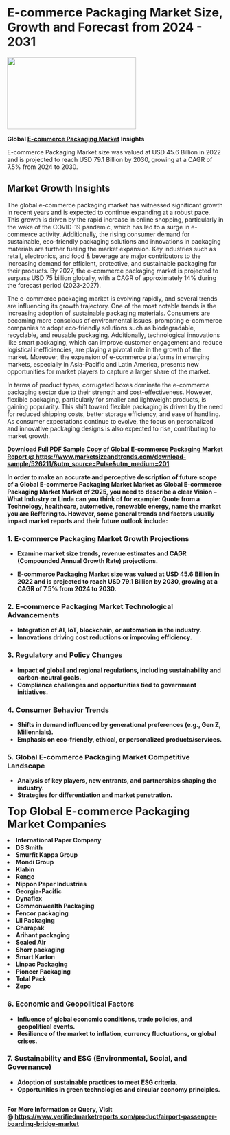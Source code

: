 <H1>E-commerce Packaging Market Size, Growth and Forecast from 2024 - 2031</H1><img class="aligncenter size-medium wp-image-584254" src="https://thirdeyenews.in/wp-content/uploads/2024/09/Global-Market-Research-300x168.jpeg" alt="" width="300" height="168" /><p><strong>Global&nbsp;<a href="https://www.marketsizeandtrends.com/download-sample/526211/&amp;utm_source=Pulse&amp;utm_medium=201">E-commerce Packaging Market</a> Insights</strong></p><p>E-commerce Packaging Market size was valued at USD 45.6 Billion in 2022 and is projected to reach USD 79.1 Billion by 2030, growing at a CAGR of 7.5% from 2024 to 2030.</p><p><h2>Market Growth Insights</h2> <p>The global e-commerce packaging market has witnessed significant growth in recent years and is expected to continue expanding at a robust pace. This growth is driven by the rapid increase in online shopping, particularly in the wake of the COVID-19 pandemic, which has led to a surge in e-commerce activity. Additionally, the rising consumer demand for sustainable, eco-friendly packaging solutions and innovations in packaging materials are further fueling the market expansion. Key industries such as retail, electronics, and food & beverage are major contributors to the increasing demand for efficient, protective, and sustainable packaging for their products. By 2027, the e-commerce packaging market is projected to surpass USD 75 billion globally, with a CAGR of approximately 14% during the forecast period (2023-2027).</p> <p><strong><a href="#"></a></strong></p> <p>The e-commerce packaging market is evolving rapidly, and several trends are influencing its growth trajectory. One of the most notable trends is the increasing adoption of sustainable packaging materials. Consumers are becoming more conscious of environmental issues, prompting e-commerce companies to adopt eco-friendly solutions such as biodegradable, recyclable, and reusable packaging. Additionally, technological innovations like smart packaging, which can improve customer engagement and reduce logistical inefficiencies, are playing a pivotal role in the growth of the market. Moreover, the expansion of e-commerce platforms in emerging markets, especially in Asia-Pacific and Latin America, presents new opportunities for market players to capture a larger share of the market.</p> <p>In terms of product types, corrugated boxes dominate the e-commerce packaging sector due to their strength and cost-effectiveness. However, flexible packaging, particularly for smaller and lightweight products, is gaining popularity. This shift toward flexible packaging is driven by the need for reduced shipping costs, better storage efficiency, and ease of handling. As consumer expectations continue to evolve, the focus on personalized and innovative packaging designs is also expected to rise, contributing to market growth.</p> <p><strong><a href="#"></p><p><span class=""><strong>Download Full PDF Sample Copy of Global E-commerce Packaging Market Report</strong> @ <a href="https://www.marketsizeandtrends.com/download-sample/526211/&amp;utm_source=Pulse&amp;utm_medium=201" target="_blank">https://www.marketsizeandtrends.com/download-sample/526211/&amp;utm_source=Pulse&amp;utm_medium=201</a></span></p><p>In order to make an accurate and perceptive description of future scope of a Global&nbsp;E-commerce Packaging Market Market as Global&nbsp;E-commerce Packaging Market Market of 2025, you need to describe a clear Vision &ndash; What Industry or Linda can you think of for example: Quote from a Technology, healthcare, automotive, renewable energy, name the market you are Reffering to. However, some general trends and factors usually impact market reports and their future outlook include:</p><h3>1.&nbsp;<strong>E-commerce Packaging Market Growth Projections</strong></h3><ul><li>Examine market size trends, revenue estimates and CAGR (Compounded Annual Growth Rate) projections.</li><li><p>E-commerce Packaging Market size was valued at USD 45.6 Billion in 2022 and is projected to reach USD 79.1 Billion by 2030, growing at a CAGR of 7.5% from 2024 to 2030.</p></li></ul><h3>2.&nbsp;<strong>E-commerce Packaging Market Technological Advancements</strong></h3><ul><li>Integration of AI, IoT, blockchain, or automation in the industry.</li><li>Innovations driving cost reductions or improving efficiency.</li></ul><h3>3.&nbsp;<strong>Regulatory and Policy Changes</strong></h3><ul><li>Impact of global and regional regulations, including sustainability and carbon-neutral goals.</li><li>Compliance challenges and opportunities tied to government initiatives.</li></ul><h3>4.&nbsp;<strong>Consumer Behavior Trends</strong></h3><ul><li>Shifts in demand influenced by generational preferences (e.g., Gen Z, Millennials).</li><li>Emphasis on eco-friendly, ethical, or personalized products/services.</li></ul><h3>5.&nbsp;<strong>Global E-commerce Packaging Market Competitive Landscape</strong></h3><ul><li>Analysis of key players, new entrants, and partnerships shaping the industry.</li><li>Strategies for differentiation and market penetration.</li></ul><p data-pm-slice="1 1 []"><span style="color: inherit; font-family: inherit; font-size: 25px;">Top Global E-commerce Packaging Market Companies</span></p><div class="" data-test-id=""><p><li>International Paper Company</li><li> DS Smith</li><li> Smurfit Kappa Group</li><li> Mondi Group</li><li> Klabin</li><li> Rengo</li><li> Nippon Paper Industries</li><li> Georgia-Pacific</li><li> Dynaflex</li><li> Commonwealth Packaging</li><li> Fencor packaging</li><li> Lil Packaging</li><li> Charapak</li><li> Arihant packaging</li><li> Sealed Air</li><li> Shorr packaging</li><li> Smart Karton</li><li> Linpac Packaging</li><li> Pioneer Packaging</li><li> Total Pack</li><li> Zepo</li></p></div><h3>6.&nbsp;<strong>Economic and Geopolitical Factors</strong></h3><ul><li>Influence of global economic conditions, trade policies, and geopolitical events.</li><li>Resilience of the market to inflation, currency fluctuations, or global crises.</li></ul><h3>7.&nbsp;<strong>Sustainability and ESG (Environmental, Social, and Governance)</strong></h3><ul><li>Adoption of sustainable practices to meet ESG criteria.</li><li>Opportunities in green technologies and circular economy principles.</li></ul><h2><strong style="font-size: 14px;">For More Information or Query, Visit @&nbsp;</strong><a style="background-color: #ffffff; font-size: 14px;" href="https://www.marketsizeandtrends.com/report/e-commerce-packaging-market/" target="_blank">https://www.verifiedmarketreports.com/product/airport-passenger-boarding-bridge-market</a></h2>
